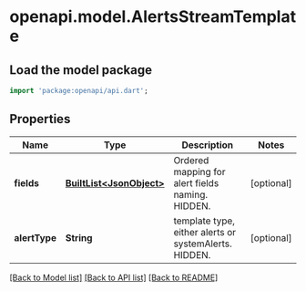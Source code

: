 # openapi.model.AlertsStreamTemplate

## Load the model package
```dart
import 'package:openapi/api.dart';
```

## Properties
Name | Type | Description | Notes
------------ | ------------- | ------------- | -------------
**fields** | [**BuiltList&lt;JsonObject&gt;**](JsonObject.md) | Ordered mapping for alert fields naming. HIDDEN. | [optional] 
**alertType** | **String** | template type, either alerts or systemAlerts. HIDDEN. | [optional] 

[[Back to Model list]](../README.md#documentation-for-models) [[Back to API list]](../README.md#documentation-for-api-endpoints) [[Back to README]](../README.md)


